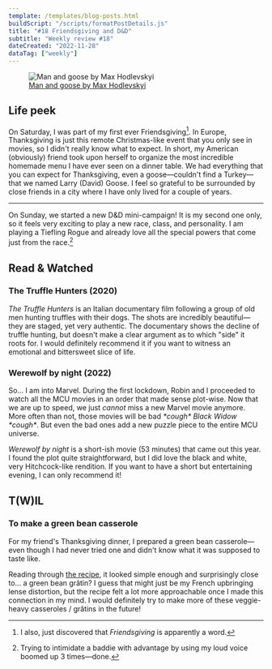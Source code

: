 ```yaml
---
template: /templates/blog-posts.html
buildScript: "/scripts/formatPostDetails.js"
title: "#18 Friendsgiving and D&D"
subtitle: "Weekly review #18"
dateCreated: "2022-11-28"
dataTag: ["weekly"]
---
```


<figure>
 <img src="https://cdn.dribbble.com/users/1182578/screenshots/17084943/media/1c223afdfd53ee906d3fce615f1e0a94.png" alt="Man and goose by Max Hodlevskyi" />
 <figcaption><a href="https://dribbble.com/shots/17084943-Man-and-goose">Man and goose by Max Hodlevskyi</a>
 </figcaption>
</figure>

## Life peek

On Saturday, I was part of my first ever Friendsgiving[^1]. In Europe, Thanksgiving is just this remote Christmas-like event that you only see in movies, so I didn't really know what to expect. In short, my American (obviously) friend took upon herself to organize the most incredible homemade menu I have ever seen on a dinner table. We had everything that you can expect for Thanksgiving, even a goose—couldn't find a Turkey—that we named Larry (David) Goose. I feel so grateful to be surrounded by close friends in a city where I have only lived for a couple of years.

---

On Sunday, we started a new D&D mini-campaign! It is my second one only, so it feels very exciting to play a new race, class, and personality. I am playing a Tiefling Rogue and already love all the special powers that come just from the race.[^2]

[^1]: I also, just discovered that _Friendsgiving_ is apparently a word.
[^2]: Trying to intimidate a baddie with advantage by using my loud voice boomed up 3 times—done.

## Read & Watched

### The Truffle Hunters (2020)

_The Truffle Hunters_ is an Italian documentary film following a group of old men hunting truffles with their dogs. The shots are incredibly beautiful—they are staged, yet very authentic. The documentary shows the decline of truffle hunting, but doesn't make a clear argument as to which "side" it roots for. I would definitely recommend it if you want to witness an emotional and bittersweet slice of life.

### Werewolf by night (2022)

So... I am into Marvel. During the first lockdown, Robin and I proceeded to watch all the MCU movies in an order that made sense plot-wise. Now that we are up to speed, we just _cannot_ miss a new Marvel movie anymore. More often than not, those movies will be bad _\*cough\* Black Widow \*cough\*_. But even the bad ones add a new puzzle piece to the entire MCU universe.

_Werewolf by night_ is a short-ish movie (53 minutes) that came out this year. I found the plot quite straightforward, but I did love the black and white, very Hitchcock-like rendition. If you want to have a short but entertaining evening, I can only recommend it!

## T(W)IL

### To make a green bean casserole

For my friend's Thanksgiving dinner, I prepared a green bean casserole—even though I had never tried one and didn't know what it was supposed to taste like.

Reading through [the recipe](https://www.mccormick.com/frenchs/recipes/salads-sides/frenchs-green-bean-casserole), it looked simple enough and surprisingly close to... a green bean grâtin? I guess that might just be my French upbringing lense distortion, but the recipe felt a lot more approachable once I made this connection in my mind. I would definitely try to make more of these veggie-heavy casseroles / grâtins in the future!
